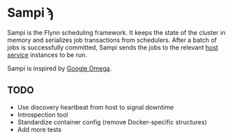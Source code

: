 # Sampi ϡ

Sampi is the Flynn scheduling framework. It keeps the state of the cluster in
memory and serializes job transactions from schedulers. After a batch of jobs is
successfully committed, Sampi sends the jobs to the relevant [host
service](/host) instances to be run.

Sampi is inspired by [Google
Omega](http://eurosys2013.tudos.org/wp-content/uploads/2013/paper/Schwarzkopf.pdf).

## TODO

- Use discovery heartbeat from host to signal downtime
- Introspection tool
- Standardize container config (remove Docker-specific structures)
- Add more tests
